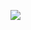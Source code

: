    [![][logo]][site]

[logo]: https://www.codewars.com/users/THRUWOL/badges/small
[site]: https://www.codewars.com/users/THRUWOL
